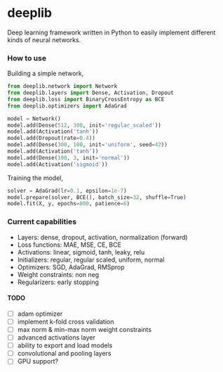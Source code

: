 # deeplib
Deep learning framework written in Python to easily implement different kinds of neural networks.

### How to use
Building a simple network,
```py
from deeplib.network import Network
from deeplib.layers import Dense, Activation, Dropout
from deeplib.loss import BinaryCrossEntropy as BCE
from deeplib.optimizers import AdaGrad

model = Network()
model.add(Dense(512, 300, init='regular_scaled'))
model.add(Activation('tanh'))
model.add(Dropout(rate=0.4))
model.add(Dense(300, 100, init='uniform', seed=42))
model.add(Activation('tanh'))
model.add(Dense(100, 3, init='normal'))
model.add(Activation('sigmoid'))
```

Training the model,
```py
solver = AdaGrad(lr=0.1, epsilon=1e-7)
model.prepare(solver, BCE(), batch_size=32, shuffle=True)
model.fit(X, y, epochs=800, patience=6)
```

### Current capabilities
 - Layers: dense, dropout, activation, normalization (forward)
 - Loss functions: MAE, MSE, CE, BCE
 - Activations: linear, sigmoid, tanh, leaky, relu
 - Initializers: regular, regular scaled, uniform, normal
 - Optimizers: SGD, AdaGrad, RMSprop
 - Weight constraints: non neg
 - Regularizers: early stopping

#### TODO
 - [ ] adam optimizer
 - [ ] implement k-fold cross validation
 - [ ] max norm & min-max norm weight constraints
 - [ ] advanced activations layer
 - [ ] ability to export and load models
 - [ ] convolutional and pooling layers
 - [ ] GPU support?
